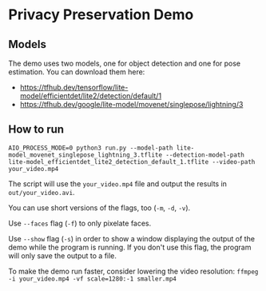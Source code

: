 # Privacy Preservation Demo

## Models

The demo uses two models, one for object detection and one for pose estimation. You can download them here:
- https://tfhub.dev/tensorflow/lite-model/efficientdet/lite2/detection/default/1
- https://tfhub.dev/google/lite-model/movenet/singlepose/lightning/3

## How to run
`AIO_PROCESS_MODE=0 python3 run.py --model-path lite-model_movenet_singlepose_lightning_3.tflite --detection-model-path lite-model_efficientdet_lite2_detection_default_1.tflite --video-path your_video.mp4 `

The script will use the `your_video.mp4` file and output the results in `out/your_video.avi`.

You can use short versions of the flags, too (`-m`, `-d`, `-v`).

Use `--faces` flag (`-f`) to only pixelate faces.

Use `--show` flag (`-s`) in order to show a window displaying the output of the demo while the program is running. If you don't use this flag, the program will only save the output to a file. 

To make the demo run faster, consider lowering the video resolution:
`ffmpeg -i your_video.mp4 -vf scale=1280:-1 smaller.mp4`